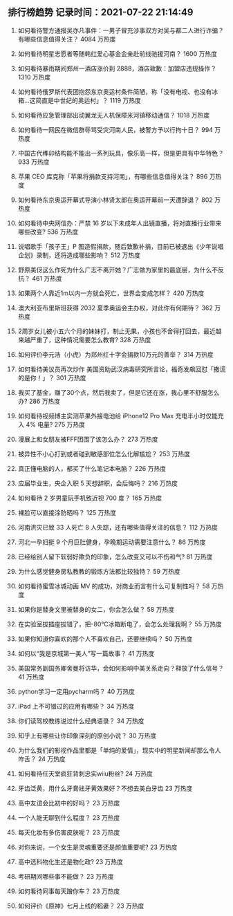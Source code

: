
## 排行榜趋势 记录时间：2021-07-22 21:14:49
  
  1. 如何看待警方通报吴亦凡事件：一男子冒充涉事双方对吴与都二人进行诈骗？有哪些信息值得关注？ 4084 万热度
    
  2. 如何看待明星志愿者等随韩红爱心基金会亲赴前线驰援河南？ 1600 万热度
    
  3. 如何看待暴雨期间郑州一酒店涨价到 2888，酒店致歉：加盟店违规操作？ 1310 万热度
    
  4. 如何看待俄罗斯代表团抱怨东京奥运村条件简陋，称「没有电视、也没有冰箱…这简直是中世纪的奥运村」？ 1119 万热度
    
  5. 如何看待应急管理部出动翼龙无人机保障米河镇移动通信？ 1018 万热度
    
  6. 如何看待一网民在微信群辱骂受灾河南人民，被警方予以行拘十日？ 994 万热度
    
  7. 中国古代榫卯结构能不能出一系列玩具，像乐高一样，但是更具有中华特色？ 933 万热度
    
  8. 苹果 CEO 库克称「苹果将捐款支持河南」，有哪些信息值得关注？ 896 万热度
    
  9. 如何看待东京奥运开幕式导演小林贤太郎在奥运开幕前一天遭辞退？ 802 万热度
    
  10. 如何看待中央网信办：严禁 16 岁以下未成年人出镜直播，将对直播行业带来哪些改变? 536 万热度
    
  11. 说唱歌手「孩子王」P 图造假捐款，随后致歉补捐，目前已被退出《少年说唱企划》录制，还将造成哪些影响？ 512 万热度
    
  12. 野原美伢这么作死为什么广志不离开她？广志做为家里的最底层，为什么不反抗？ 461 万热度
    
  13. 如果两个人靠近1m以内一方就会死亡，世界会变成怎样？ 420 万热度
    
  14. 澳大利亚布里斯班获得 2032 夏季奥运会主办权，对此你有何期待？ 362 万热度
    
  15. 2周岁女儿被小五六个月的妹妹打，制止无果，小孩也不舍得打回去，最近越来越严重了，这种情况需要怎么教育? 328 万热度
    
  16. 如何评价李元浩（小虎）为郑州红十字会捐款10万元的善举？ 314 万热度
    
  17. 如何看待美议员再次炒作 美国资助武汉病毒研究所言论，福奇发飙回怼「撒谎的是你！」？ 301 万热度
    
  18. 我买了基金，赚了30个点，然后我卖了，但是它还在涨，我心里不舒服怎么办? 286 万热度
    
  19. 如何看待视频博主实测苹果外接电池给 iPhone12 Pro Max 充电半小时仅能充入 4% 电量? 275 万热度
    
  20. 漫展上和女朋友被FFF团围了该怎么办？ 273 万热度
    
  21. 被异性不小心打到或者碰到敏感部位怎么化解尴尬？ 253 万热度
    
  22. 真正懂电脑的人，都买了什么笔记本电脑？ 226 万热度
    
  23. 应届毕业生，央企入职 5 天想辞职，会后悔吗？ 216 万热度
    
  24. 如何看待 2 岁男童玩手机致近视 700 度？ 165 万热度
    
  25. 裸脸可以直接涂防晒吗？ 125 万热度
    
  26. 河南洪灾已致 33 人死亡 8 人失踪，还有哪些值得关注的信息？ 112 万热度
    
  27. 河北一孕妇挺 9 个月巨肚健身，孕晚期运动需要注意什么？ 86 万热度
    
  28. 已经给别人留下软弱好欺负的印象，怎么改变又可以不伤和气? 81 万热度
    
  29. 为什么感觉健身房私教教的锻炼方法都比较独特？ 59 万热度
    
  30. 如何看待蜜雪冰城动画 MV 的成功，对商业而言有什么可复制性吗？ 58 万热度
    
  31. 如果你是替身文里被替身的女二，你会怎么做？ 58 万热度
    
  32. 在实验室拔插座拔错了，把-80℃冰箱断电了，会怎么处理我啊？ 55 万热度
    
  33. 如果你知道你喜欢的那个人不喜欢自己，还要继续吗？ 50 万热度
    
  34. 如何以“我是京城第一美人”写一篇故事？ 41 万热度
    
  35. 美国常务副国务卿舍曼将访华，会如何影响中美关系走向？释放了什么信号？ 41 万热度
    
  36. python学习一定用pycharm吗？ 40 万热度
    
  37. iPad 上不可错过的应用有哪些？ 34 万热度
    
  38. 你们读驾校教练说过什么经典语录？ 34 万热度
    
  39. 知乎上有哪些让你印象深刻的原创小说？ 30 万热度
    
  40. 为什么我们的影视作品里都是「单纯的爱情」，现实中的明星新闻却那么令人咋舌？ 24 万热度
    
  41. 如何看待任天堂疯狂背刺忠实wiiu粉丝? 24 万热度
    
  42. 牙齿泛黄，用什么牙膏祛牙黄效果好？不想去美白牙齿 23 万热度
    
  43. 高中友谊会比初中的好吗？ 23 万热度
    
  44. 一个人能无聊到什么程度？ 23 万热度
    
  45. 每天化妆有多伤害皮肤呢？ 23 万热度
    
  46. 对你来说，一个女生是灵魂重要还是颜值重要呢? 23 万热度
    
  47. 高中选科物化生还是物化政? 23 万热度
    
  48. 考研期间哪些事不能做？ 23 万热度
    
  49. 如何看待同事每天蹭你车？ 23 万热度
    
  50. 如何评价《原神》七月上线的稻妻？ 23 万热度
    